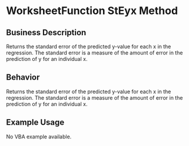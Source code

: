 # WorksheetFunction StEyx Method

## Business Description
Returns the standard error of the predicted y-value for each x in the regression. The standard error is a measure of the amount of error in the prediction of y for an individual x.

## Behavior
Returns the standard error of the predicted y-value for each x in the regression. The standard error is a measure of the amount of error in the prediction of y for an individual x.

## Example Usage
No VBA example available.